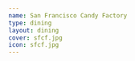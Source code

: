 ```yaml
---
name: San Francisco Candy Factory
type: dining
layout: dining 
cover: sfcf.jpg
icon: sfcf.jpg
---
```

